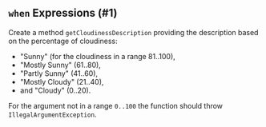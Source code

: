 ## `when` Expressions (#1)

Create a method `getCloudinessDescription` providing the description based 
on the percentage of cloudiness:

* "Sunny" (for the cloudiness in a range 81..100),
* "Mostly Sunny" (61..80), 
* "Partly Sunny" (41..60),
* "Mostly Cloudy" (21..40),
* and "Cloudy" (0..20).

For the argument not in a range `0..100` the function should throw `IllegalArgumentException`.